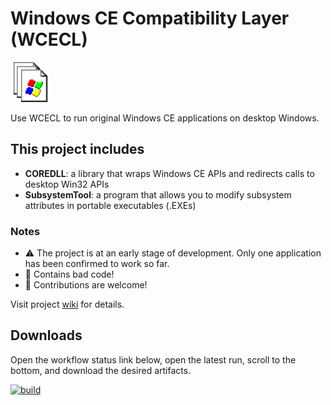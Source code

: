 # Windows CE Compatibility Layer (WCECL)

![Improvised Logo](logo.png)

Use WCECL to run original Windows CE applications on desktop Windows.

## This project includes

- **COREDLL**: a library that wraps Windows CE APIs and redirects calls to desktop Win32 APIs
- **SubsystemTool**: a program that allows you to modify subsystem attributes in portable executables (.EXEs)


### Notes

- ⚠️ The project is at an early stage of development. Only one application has been confirmed to work so far.
- 💩 Contains bad code!
- 🙂 Contributions are welcome!

Visit project [wiki](https://github.com/dz333n/wcecl/wiki) for details.

## Downloads

Open the workflow status link below, open the latest run, scroll to the bottom, and download the desired artifacts.

[![build](https://github.com/dz333n/wcecl/actions/workflows/build.yml/badge.svg)](https://github.com/dz333n/wcecl/actions/workflows/build.yml)
